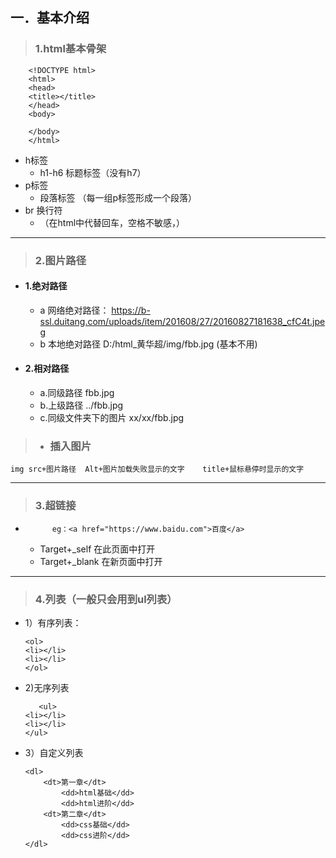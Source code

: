 ## 一．基本介绍
> ### 1.html基本骨架

        <!DOCTYPE html>
        <html>
        <head>
	    <title></title>
        </head>
        <body>

        </body>
        </html>
+ h标签
    -	h1-h6  标题标签（没有h7）
+ p标签
     -  段落标签   （每一组p标签形成一个段落）
+ br 换行符
    - （在html中代替回车，空格不敏感，）
***
> ### 2.图片路径
+ #### 1.绝对路径
    -  a 网络绝对路径：
        https://b-ssl.duitang.com/uploads/item/201608/27/20160827181638_cfC4t.jpeg
    -  b 本地绝对路径 
        D:/html_黄华超/img/fbb.jpg (基本不用)
+ #### 2.相对路径
    - a.同级路径   fbb.jpg
    - b.上级路径   ../fbb.jpg
    - c.同级文件夹下的图片 xx/xx/fbb.jpg
> + ### 插入图片
```img src+图片路径  Alt+图片加载失败显示的文字    title+鼠标悬停时显示的文字```

***
>### 3.超链接
+ ```<a href="地址">可点击的元素</a>
        eg：<a href="https://www.baidu.com">百度</a>
    ```
    - Target+_self  在此页面中打开
    -   Target+_blank  在新页面中打开
***
>### 4.列表（一般只会用到ul列表）
+ 1）有序列表：
    ```
    <ol>
	<li></li>
    <li></li>
    </ol>

    ```
+ 2)无序列表
    ```
       <ul>
	<li></li>
    <li></li>
    </ul>
 
    ```
+ 3）自定义列表
    ```
    <dl>
		<dt>第一章</dt>
			<dd>html基础</dd>
			<dd>html进阶</dd>
		<dt>第二章</dt>
			<dd>css基础</dd>
			<dd>css进阶</dd>
    </dl>

    ```